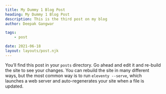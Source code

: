 ```yaml
---
title: My Dummy 1 Blog Post
heading: My Dummy 1 Blog Post 
description: This is the third post on my blog
author: Deepak Gangwar

tags: 
    - post

date: 2021-06-18
layout: layouts/post.njk
---
```


<!-- Notice how the URL corresponds to the location of the file in the 
project (excluding the extension). This is how URLs are handled by default, 
but they can be changed to some other format through the permalink key. -->


You’ll find this post in your `posts` directory. Go ahead and edit it and re-build the site to see your changes. You can rebuild the site in many different ways, but the most common way is to run `eleventy --serve`, which launches a web server and auto-regenerates your site when a file is updated.